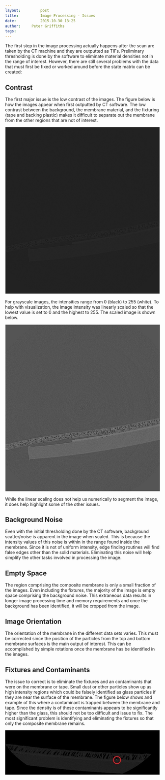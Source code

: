 ```yaml
---
layout:     	post
title:      	Image Processing - Issues
date:       	2015-10-30 13:25
author:     Peter Griffiths
tags:        
---
```


The first step in the image processing actually happens after the scan are taken by the CT  machine and they are outputted as TIFs.  Preliminary thresholding is done by the software to eliminate material densities not in the range of interest. However, there are still several problems with the data that must first be fixed or worked around before the state matrix can be created:

Contrast
--------

The first major issue is the low contrast of the images. The figure below is how the images appear when first outputted by CT software. The low contrast between the background, the membrane material, and the fixturing (tape and backing plastic) makes it difficult to separate out the membrane from the other regions that are not of interest.

![Grayscale image](https://github.com/Materials-Informatics-Class-Fall2015/MIC-Microparticle-distribution/blob/gh-pages/img/Image%20Processing/grayscale.jpg?raw=true)

For grayscale images, the intensities range from 0 (black) to 255 (white).  To help with visualization, the image intensity was linearly scaled so that the lowest value is set to 0 and the highest to 255. The scaled image is shown below.

![Contrasted image](https://github.com/Materials-Informatics-Class-Fall2015/MIC-Microparticle-distribution/blob/gh-pages/img/Image%20Processing/contrast.jpg?raw=true)

While the linear scaling does not help us numerically to segment the image, it does help highlight some of the other issues.

Background Noise
----------------

Even with the initial thresholding done by the CT software, background scatter/noise is apparent in the image when scaled. This is because the intensity values of this noise is within in the range found inside the membrane. Since it is not of uniform intensity, edge finding routines will find false edges other than the solid materials. Eliminating this noise will help simplify the other tasks involved in processing the image.

Empty Space
-----------

The region comprising the composite membrane is only a small fraction of the images. Even including the fixtures, the majority of the image is empty space comprising the background noise. This extraneous data results in longer image processing time and memory requirements and once the background has been identified, it will be cropped from the image.

Image Orientation
-----------------

The orientation of the membrane in the different data sets varies. This must be corrected since the position of the particles from the top and bottom membrane surfaces is the main output of interest. This can be accomplished by simple rotations once the membrane has be identified in the images.

Fixtures and Contaminants
-------------------------

The issue to correct is to eliminate the fixtures and an contaminants that were on the membrane or tape. Small dust or other particles show up as high intensity regions which could be falsely identified as glass particles if they are near the surface of the membrane. The figure below shows and example of this where a contaminant is trapped between the membrane and tape. Since the density is of these contaminants appears to be significantly higher than the glass, this should not be too difficult and issue to fix. The most significant problem is identifying and eliminating the fixtures so that only the composite membrane remains.

![Dust example](https://github.com/Materials-Informatics-Class-Fall2015/MIC-Microparticle-distribution/blob/gh-pages/img/Image%20Processing/dust_example.jpg?raw=true)

